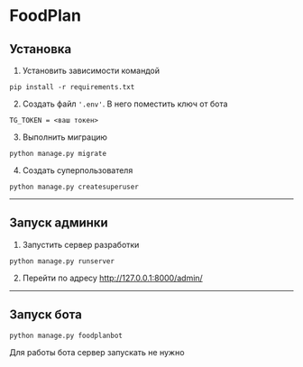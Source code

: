 # FoodPlan


## Установка
1. Установить зависимости командой
```
pip install -r requirements.txt
```
2. Создать файл `'.env'`. В него поместить ключ от бота
```
TG_TOKEN = <ваш токен>
```
3. Выполнить миграцию
```
python manage.py migrate
```
4. Создать суперпользователя
```
python manage.py createsuperuser
```
---

## Запуск админки

1. Запустить сервер разработки
```
python manage.py runserver
```
2. Перейти по адресу http://127.0.0.1:8000/admin/
---

## Запуск бота
```
python manage.py foodplanbot
```
Для работы бота сервер запускать не нужно
